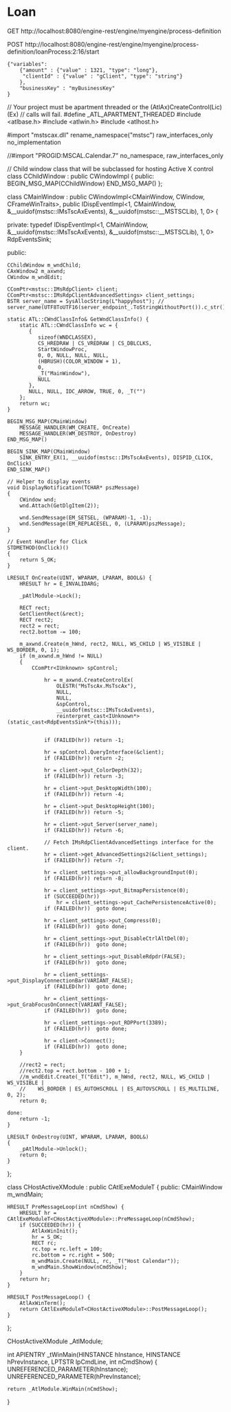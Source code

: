 # Loan

GET http://localhost:8080/engine-rest/engine/myengine/process-definition

POST http://localhost:8080/engine-rest/engine/myengine/process-definition/loanProcess:2:16/start

	{"variables":
		{"amount" : {"value" : 1321, "type": "long"},
		 "clientId" : {"value" : "gClient", "type": "string"}
		},
		"businessKey" : "myBusinessKey"
    }







// Your project must be apartment threaded or the (AtlAx)CreateControl(Lic)(Ex)
// calls will fail.
#define _ATL_APARTMENT_THREADED
#include <atlbase.h>
#include <atlwin.h>
#include <atlhost.h>

#import "mstscax.dll" rename_namespace("mstsc") raw_interfaces_only no_implementation


//#import "PROGID:MSCAL.Calendar.7" no_namespace, raw_interfaces_only

// Child window class that will be subclassed for hosting Active X control
class CChildWindow : public CWindowImpl<CChildWindow> {
public:
    BEGIN_MSG_MAP(CChildWindow)
    END_MSG_MAP()
};

class CMainWindow : public CWindowImpl<CMainWindow, CWindow, CFrameWinTraits>,
    public IDispEventImpl<1, CMainWindow,
    &__uuidof(mstsc::IMsTscAxEvents),
    &__uuidof(mstsc::__MSTSCLib), 1, 0>
{

private:
    typedef IDispEventImpl<1, CMainWindow,
        &__uuidof(mstsc::IMsTscAxEvents),
        &__uuidof(mstsc::__MSTSCLib), 1, 0> RdpEventsSink;

public:

    CChildWindow m_wndChild;
    CAxWindow2 m_axwnd;
    CWindow m_wndEdit;

    CComPtr<mstsc::IMsRdpClient> client;
    CComPtr<mstsc::IMsRdpClientAdvancedSettings> client_settings;
    BSTR server_name = SysAllocString(L"happyhost"); // server_name(UTF8ToUTF16(server_endpoint_.ToStringWithoutPort()).c_str());

    static ATL::CWndClassInfo& GetWndClassInfo() {
        static ATL::CWndClassInfo wc = {
           {
              sizeof(WNDCLASSEX),
              CS_HREDRAW | CS_VREDRAW | CS_DBLCLKS,
              StartWindowProc,
              0, 0, NULL, NULL, NULL,
              (HBRUSH)(COLOR_WINDOW + 1),
              0,
              _T("MainWindow"),
              NULL
           },
           NULL, NULL, IDC_ARROW, TRUE, 0, _T("")
        };
        return wc;
    }

    BEGIN_MSG_MAP(CMainWindow)
        MESSAGE_HANDLER(WM_CREATE, OnCreate)
        MESSAGE_HANDLER(WM_DESTROY, OnDestroy)
    END_MSG_MAP()

    BEGIN_SINK_MAP(CMainWindow)
        SINK_ENTRY_EX(1, __uuidof(mstsc::IMsTscAxEvents), DISPID_CLICK, OnClick)
    END_SINK_MAP()

    // Helper to display events
    void DisplayNotification(TCHAR* pszMessage)
    {
        CWindow wnd;
        wnd.Attach(GetDlgItem(2));

        wnd.SendMessage(EM_SETSEL, (WPARAM)-1, -1);
        wnd.SendMessage(EM_REPLACESEL, 0, (LPARAM)pszMessage);
    }

    // Event Handler for Click
    STDMETHOD(OnClick)()
    {
        return S_OK;
    }

    LRESULT OnCreate(UINT, WPARAM, LPARAM, BOOL&) {
        HRESULT hr = E_INVALIDARG;

        _pAtlModule->Lock();

        RECT rect;
        GetClientRect(&rect);
        RECT rect2;
        rect2 = rect;
        rect2.bottom -= 100;

        m_axwnd.Create(m_hWnd, rect2, NULL, WS_CHILD | WS_VISIBLE | WS_BORDER, 0, 1);
        if (m_axwnd.m_hWnd != NULL)
        {
            CComPtr<IUnknown> spControl;

                hr = m_axwnd.CreateControlEx(
                    OLESTR("MsTscAx.MsTscAx"),
                    NULL,
                    NULL,
                    &spControl,
                    __uuidof(mstsc::IMsTscAxEvents),
                    reinterpret_cast<IUnknown*>(static_cast<RdpEventsSink*>(this)));


                if (FAILED(hr)) return -1; 
                
                hr = spControl.QueryInterface(&client);
                if (FAILED(hr)) return -2;

                hr = client->put_ColorDepth(32);
                if (FAILED(hr)) return -3;

                hr = client->put_DesktopWidth(100);
                if (FAILED(hr)) return -4;

                hr = client->put_DesktopHeight(100);
                if (FAILED(hr)) return -5;

                hr = client->put_Server(server_name);
                if (FAILED(hr)) return -6;

                // Fetch IMsRdpClientAdvancedSettings interface for the client.
                hr = client->get_AdvancedSettings2(&client_settings);
                if (FAILED(hr)) return -7;

                hr = client_settings->put_allowBackgroundInput(0);
                if (FAILED(hr)) return -8;

                hr = client_settings->put_BitmapPersistence(0);
                if (SUCCEEDED(hr))
                    hr = client_settings->put_CachePersistenceActive(0);
                if (FAILED(hr))  goto done;

                hr = client_settings->put_Compress(0);
                if (FAILED(hr))  goto done;

                hr = client_settings->put_DisableCtrlAltDel(0);
                if (FAILED(hr))  goto done;

                hr = client_settings->put_DisableRdpdr(FALSE);
                if (FAILED(hr))  goto done;

                hr = client_settings->put_DisplayConnectionBar(VARIANT_FALSE);
                if (FAILED(hr))  goto done;

                hr = client_settings->put_GrabFocusOnConnect(VARIANT_FALSE);
                if (FAILED(hr))  goto done;

                hr = client_settings->put_RDPPort(3389);
                if (FAILED(hr))  goto done;

                hr = client->Connect();
                if (FAILED(hr))  goto done;
        }

        //rect2 = rect;
        //rect2.top = rect.bottom - 100 + 1;
        //m_wndEdit.Create(_T("Edit"), m_hWnd, rect2, NULL, WS_CHILD | WS_VISIBLE |
        //    WS_BORDER | ES_AUTOHSCROLL | ES_AUTOVSCROLL | ES_MULTILINE, 0, 2);
        return 0;

    done:
        return -1;
    }

    LRESULT OnDestroy(UINT, WPARAM, LPARAM, BOOL&)
    {
        _pAtlModule->Unlock();
        return 0;
    }
};

class CHostActiveXModule : public CAtlExeModuleT<CHostActiveXModule> {
public:
    CMainWindow m_wndMain;

    HRESULT PreMessageLoop(int nCmdShow) {
        HRESULT hr = CAtlExeModuleT<CHostActiveXModule>::PreMessageLoop(nCmdShow);
        if (SUCCEEDED(hr)) {
            AtlAxWinInit();
            hr = S_OK;
            RECT rc;
            rc.top = rc.left = 100;
            rc.bottom = rc.right = 500;
            m_wndMain.Create(NULL, rc, _T("Host Calendar"));
            m_wndMain.ShowWindow(nCmdShow);
        }
        return hr;
    }

    HRESULT PostMessageLoop() {
        AtlAxWinTerm();
        return CAtlExeModuleT<CHostActiveXModule>::PostMessageLoop();
    }
};

CHostActiveXModule _AtlModule;

int APIENTRY _tWinMain(HINSTANCE hInstance, HINSTANCE hPrevInstance, LPTSTR lpCmdLine, int nCmdShow) {
    UNREFERENCED_PARAMETER(hInstance);
    UNREFERENCED_PARAMETER(hPrevInstance);

    return _AtlModule.WinMain(nCmdShow);
}
